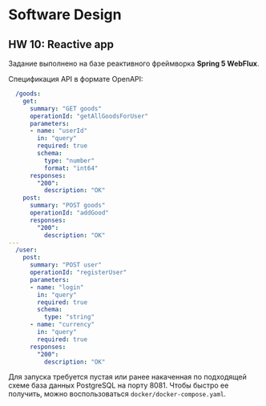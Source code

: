 # Software Design
## HW 10: Reactive app

Задание выполнено на базе реактивного фреймворка **Spring 5 WebFlux**. 

Спецификация API в формате OpenAPI:

```yaml
  /goods:
    get:
      summary: "GET goods"
      operationId: "getAllGoodsForUser"
      parameters:
      - name: "userId"
        in: "query"
        required: true
        schema:
          type: "number"
          format: "int64"
      responses:
        "200":
          description: "OK"
    post:
      summary: "POST goods"
      operationId: "addGood"
      responses:
        "200":
          description: "OK"
---
  /user:
    post:
      summary: "POST user"
      operationId: "registerUser"
      parameters:
      - name: "login"
        in: "query"
        required: true
        schema:
          type: "string"
      - name: "currency"
        in: "query"
        required: true
      responses:
        "200":
          description: "OK"
```

Для запуска требуется пустая или ранее накаченная по подходящей схеме база данных PostgreSQL на порту 8081. Чтобы быстро
ее получить, можно воспользоваться `docker/docker-compose.yaml`.